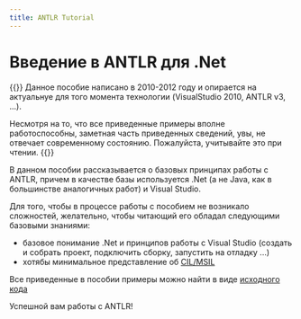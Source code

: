 ```yaml
---
title: ANTLR Tutorial
---
```


# Введение в ANTLR для .Net
{{<hint warning>}}
Данное пособие написано в 2010-2012 году и опирается на актуальнуе для того момента технологии (VisualStudio 2010, ANTLR v3, ...).

Несмотря на то, что все приведенные примеры вполне работоспособны,  заметная часть приведенных сведений, увы, не отвечает современному состоянию.
Пожалуйста, учитывайте это при чтении.
{{</hint>}}

В данном пособии рассказывается о базовых принципах работы с ANTLR, причем в качестве базы используется .Net (а не Java, как в большинстве аналогичных работ) и Visual Studio.

Для того, чтобы в процессе работы с пособием не возникало сложностей, желательно, чтобы читающий его обладал следующими базовыми знаниями:
- базовое понимание .Net и принципов работы с Visual Studio (создать и собрать проект, подключить сборку, запустить на отладку ...)
- хотябы минимальное представление об [CIL/MSIL](https://en.wikipedia.org/wiki/Common_Intermediate_Language)

Все приведенные в пособии примеры можно найти в  виде [исходного кода](https://github.com/MihailRomanov/antlr_tutorial/tree/master/src)

Успешной вам работы с ANTLR!